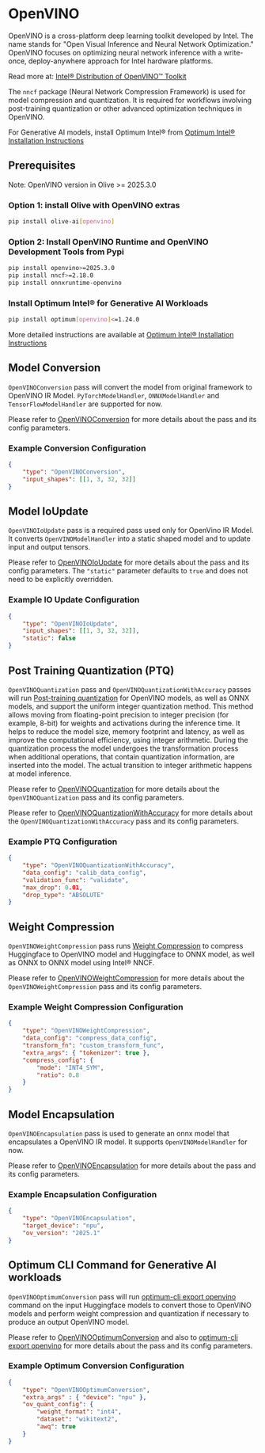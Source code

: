 # OpenVINO

OpenVINO is a cross-platform deep learning toolkit developed by Intel. The name stands for "Open Visual Inference and Neural Network
Optimization." OpenVINO focuses on optimizing neural network inference with a write-once, deploy-anywhere approach for Intel hardware
platforms.

Read more at: [Intel® Distribution of OpenVINO™ Toolkit](https://www.intel.com/content/www/us/en/developer/tools/openvino-toolkit/overview.html)

The `nncf` package (Neural Network Compression Framework) is used for model compression and quantization. It is required for workflows involving post-training quantization or other advanced optimization techniques in OpenVINO.

For Generative AI models, install Optimum Intel® from [Optimum Intel® Installation Instructions](https://huggingface.co/docs/optimum/main/en/intel/installation)

## Prerequisites

Note: OpenVINO version in Olive >= 2025.3.0

### Option 1: install Olive with OpenVINO extras

```bash
pip install olive-ai[openvino]
```

### Option 2: Install OpenVINO Runtime and OpenVINO Development Tools from Pypi

```bash
pip install openvino>=2025.3.0
pip install nncf>=2.18.0
pip install onnxruntime-openvino
```

### Install Optimum Intel® for Generative AI Workloads

```bash
pip install optimum[openvino]<=1.24.0
```

More detailed instructions are available at [Optimum Intel® Installation Instructions](https://huggingface.co/docs/optimum/main/en/intel/installation)

## Model Conversion

`OpenVINOConversion` pass will convert the model from original framework to OpenVINO IR Model. `PyTorchModelHandler`, `ONNXModelHandler` and
`TensorFlowModelHandler` are supported for now.

Please refer to [OpenVINOConversion](https://microsoft.github.io/Olive/reference/pass.html#openvinoconversion) for more details about the pass and its config parameters.

### Example Conversion Configuration


```json
{
    "type": "OpenVINOConversion",
    "input_shapes": [[1, 3, 32, 32]]
}
```

## Model IoUpdate

`OpenVINOIoUpdate` pass is a required pass used only for OpenVino IR Model. It converts `OpenVINOModelHandler` into a static shaped model and
to update input and output tensors.


Please refer to [OpenVINOIoUpdate](https://microsoft.github.io/Olive/reference/pass.html#openvinoioupdate) for more details about the pass and its config parameters.
The `"static"` parameter defaults to `true` and does not need to be explicitly overridden.

### Example IO Update Configuration

```json
{
    "type": "OpenVINOIoUpdate",
    "input_shapes": [[1, 3, 32, 32]],
    "static": false
}
```

## Post Training Quantization (PTQ)

`OpenVINOQuantization` pass and `OpenVINOQuantizationWithAccuracy` passes will run [Post-training quantization](https://docs.openvino.ai/2025/openvino-workflow/model-optimization-guide/quantizing-models-post-training.html) for OpenVINO models, as well as ONNX models, and support the uniform integer quantization method.
This method allows moving from floating-point precision to integer precision (for example, 8-bit) for weights and activations during the
inference time. It helps to reduce the model size, memory footprint and latency, as well as improve the computational efficiency, using
integer arithmetic. During the quantization process the model undergoes the transformation process when additional operations, that contain
quantization information, are inserted into the model. The actual transition to integer arithmetic happens at model inference.

Please refer to [OpenVINOQuantization](https://microsoft.github.io/Olive/reference/pass.html#openvinoquantization) for more details about the `OpenVINOQuantization` pass and its config parameters.

Please refer to [OpenVINOQuantizationWithAccuracy](https://microsoft.github.io/Olive/reference/pass.html#openvinoquantizationwithaccuracy) for more details about the `OpenVINOQuantizationWithAccuracy` pass and its config parameters.

### Example PTQ Configuration

```json
{
    "type": "OpenVINOQuantizationWithAccuracy",
    "data_config": "calib_data_config",
    "validation_func": "validate",
    "max_drop": 0.01,
    "drop_type": "ABSOLUTE"
}
```

## Weight Compression

`OpenVINOWeightCompression` pass runs [Weight Compression](https://docs.openvino.ai/2025/openvino-workflow/model-optimization-guide/weight-compression.html) to compress Huggingface to OpenVINO model and Huggingface to ONNX model, as well as ONNX to ONNX model using Intel® NNCF.

Please refer to [OpenVINOWeightCompression](https://microsoft.github.io/Olive/reference/pass.html#openvinoweightcompression) for more details about the `OpenVINOWeightCompression` pass and its config parameters.

### Example Weight Compression Configuration

```json
{
    "type": "OpenVINOWeightCompression",
    "data_config": "compress_data_config",
    "transform_fn": "custom_transform_func",
    "extra_args": { "tokenizer": true },
    "compress_config": {
        "mode": "INT4_SYM",
        "ratio": 0.8
    }
}
```

## Model Encapsulation

`OpenVINOEncapsulation` pass is used to generate an onnx model that encapsulates a OpenVINO IR model. It supports `OpenVINOModelHandler` for now.

Please refer to [OpenVINOEncapsulation](https://microsoft.github.io/Olive/reference/pass.html#openvinoencapsulation) for more details about the pass and its config parameters.

### Example Encapsulation Configuration

```json
{
    "type": "OpenVINOEncapsulation",
    "target_device": "npu",
    "ov_version": "2025.1"
}
```

## Optimum CLI Command for Generative AI workloads

`OpenVINOOptimumConversion` pass will run [optimum-cli export openvino](https://huggingface.co/docs/optimum/main/en/intel/openvino/export) command on the input Huggingface models to convert those to OpenVINO models and perform weight compression and quantization if necessary to produce an output OpenVINO model.

Please refer to [OpenVINOOptimumConversion](https://microsoft.github.io/Olive/reference/pass.html#openvinooptimumconversion) and also to [optimum-cli export openvino](https://huggingface.co/docs/optimum/main/en/intel/openvino/export) for more details about the pass and its config parameters.

### Example Optimum Conversion Configuration

```json
{
    "type": "OpenVINOOptimumConversion",
    "extra_args" : { "device": "npu" },
    "ov_quant_config": {
        "weight_format": "int4",
        "dataset": "wikitext2",
        "awq": true
    }
}
```
